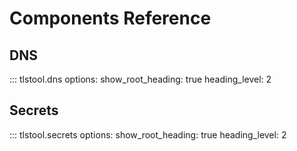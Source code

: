 # Components Reference

## DNS
::: tlstool.dns
    options:
      show_root_heading: true
      heading_level: 2

## Secrets
::: tlstool.secrets
    options:
      show_root_heading: true
      heading_level: 2
